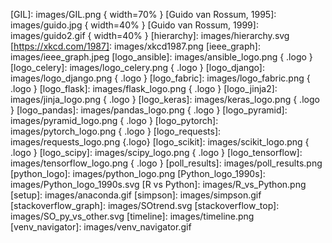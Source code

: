 
<!-- enlaces -->

[activepython]: https://www.activestate.com/activepython
[awesome]: https://github.com/vinta/awesome-python#readme
[batteries]: https://docs.python.org/3/library/index.html
[beginners]: https://wiki.python.org/moin/BeginnersGuide/NonProgrammers
[conda]: https://conda.io
[conda_cheatsheet]: https://conda.io/docs/_downloads/conda-cheatsheet.pdf
[distrib]: https://docs.python.org/3/distributing/index.html 
[Guido van Rossum]: https://gvanrossum.github.io/
[Guía de estilo de Google]: https://github.com/google/styleguide/blob/gh-pages/pyguide.md
[ieee_rank]: https://spectrum.ieee.org/at-work/innovation/the-2018-top-programming-languages
[instagram]: https://www.instagram.com
[kdnuggets0708]: https://www.kdnuggets.com/2017/08/python-overtakes-r-leader-analytics-data-science.html
[kdnuggets0805]: https://www.kdnuggets.com/2018/05/poll-tools-analytics-data-science-machine-learning-results.html
[kdnuggets0806]: https://www.kdnuggets.com/2018/06/ecosystem-data-science-python-victory.html
[pandas]: https://pandas.pydata.org/
[PEP20]: https://www.python.org/dev/peps/pep-0020/
[PEP8]: https://www.python.org/dev/peps/pep-0008/? 
[pinterest]: https://www.pinterest.com
[pip_userguide]: https://pip.pypa.io/en/stable/user_guide/
[pipenv]: https://pipenv-es.readthedocs.io/es/latest/
[PyPI]: https://pypi.org/
[python]: https://www.python.org/
[reference]: https://docs.python.org/3.7/reference/index.html
[scikit-learn]: http://scikit-learn.org/
[scipy]: https://www.scipy.org/
[stackoverflow-es]: https://es.stackoverflow.com/questions/tagged/python
[stackoverflow]: https://stackoverflow.com/questions/tagged/python
[stackoverflow_trends]: https://insights.stackoverflow.com/trends?tags=r%2Cpython%2Cpandas
[stackoverflow_vs]: https://insights.stackoverflow.com/trends?tags=python%2Cjava%2Cphp%2Cc%23
[winpython]: https://winpython.github.io/

<!-- imágenes -->

[conda_envs]: images/envs_graph.jpg
[conda_platform]: images/conda_platform.jpeg
[entornos]: images/conda_envs.svg
[exec_compiler]: images/exec_compiler.png
[exec_interpreter]: images/exec_interpreter.png
[GIL]: images/GIL.png { width=70% }
[Guido van Rossum, 1995]: images/guido.jpg  { width=40% }
[Guido van Rossum, 1999]: images/guido2.gif  { width=40% }
[hierarchy]: images/hierarchy.svg
[https://xkcd.com/1987]: images/xkcd1987.png
[ieee_graph]: images/ieee_graph.jpeg
[logo_ansible]: images/ansible_logo.png { .logo }
[logo_celery]: images/logo_celery.png { .logo }
[logo_django]: images/logo_django.png { .logo }
[logo_fabric]: images/logo_fabric.png { .logo }
[logo_flask]: images/flask_logo.png { .logo }
[logo_jinja2]: images/jinja_logo.png { .logo }
[logo_keras]: images/keras_logo.png { .logo }
[logo_pandas]: images/pandas_logo.png { .logo }
[logo_pyramid]: images/pyramid_logo.png { .logo }
[logo_pytorch]: images/pytorch_logo.png { .logo }
[logo_requests]: images/requests_logo.png {.logo}
[logo_scikit]: images/scikit_logo.png { .logo }
[logo_scipy]: images/scipy_logo.png { .logo }
[logo_tensorflow]: images/tensorflow_logo.png { .logo }
[poll_results]: images/poll_results.png
[python_logo]: images/python_logo.png
[Python_logo_1990s]: images/Python_logo_1990s.svg
[R vs Python]: images/R_vs_Python.png
[setup]: images/anaconda.gif
[simpson]: images/simpson.gif
[stackoverflow_graph]: images/SOtrend.svg
[stackoverflow_top]: images/SO_py_vs_other.svg
[timeline]: images/timeline.png
[venv_navigator]: images/venv_navigator.gif

<!-- código -->

[03ipynb]: code/s01/03_estructura.ipynb
[05ipynb]: code/s01/05_bonus.ipynb
[binder03]: https://mybinder.org/v2/gh/icane/curso_python/master?filepath=%2Fslides%2Fcode%2Fs01%2F03_estructura.ipynb
[binder05]: https://mybinder.org/v2/gh/icane/curso_python/master?filepath=%2Fslides%2Fcode%2Fs01%2F05_bonus.ipynb
[bindersp]: https://mybinder.org/v2/gh/icane/curso_python/master?filepath=%2Fslides%2Fcode%2Fs01%2Fnb_sample.ipynb
[circunferencia.py]: code/s01/circunferencia.py
[consola online]: https://hub.mybinder.org/user/icane-curso_python-98y3wfn8/lab?
[cuaderno `jupyter`]: https://raw.githubusercontent.com/thomas-haslwanter/statsintro_python/master/ipynb/6_distContinuous.ipynb
[ipynb_offline]: code/s01/nb_sample.ipynb

